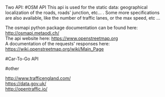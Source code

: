 Two API:
#OSM API
This api is used for the static data: geographical localization of the roads,
roads' junction, etc... . Some more specifications are also available, like
the number of traffic lanes, or the max speed, etc ...

The osmapi python package documentation can be found here: http://osmapi.metaodi.ch/  
The api website here: https://www.openstreetmap.org  
A documentation of the requests' responses here: https://wiki.openstreetmap.org/wiki/Main_Page



#Car-To-Go API


#other

http://www.trafficengland.com/  
https://data.gov.uk/  
http://opentraffic.io/  
